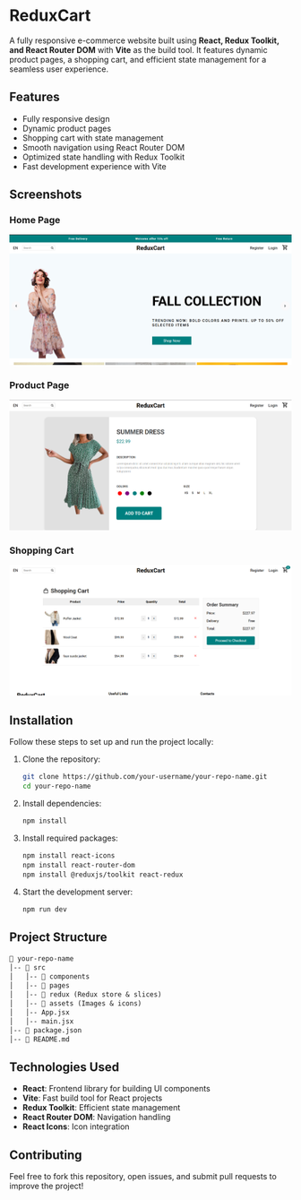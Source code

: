 # ReduxCart

A fully responsive e-commerce website built using **React, Redux Toolkit, and React Router DOM** with **Vite** as the build tool. It features dynamic product pages, a shopping cart, and efficient state management for a seamless user experience.

## Features
- Fully responsive design
- Dynamic product pages
- Shopping cart with state management
- Smooth navigation using React Router DOM
- Optimized state handling with Redux Toolkit
- Fast development experience with Vite

## Screenshots
### Home Page
![Home Page](1.png)

### Product Page
![Product Page](./2.png)

### Shopping Cart
![Shopping Cart](./3.png)

## Installation
Follow these steps to set up and run the project locally:

1. Clone the repository:
   ```bash
   git clone https://github.com/your-username/your-repo-name.git
   cd your-repo-name
   ```

2. Install dependencies:
   ```bash
   npm install
   ```

3. Install required packages:
   ```bash
   npm install react-icons
   npm install react-router-dom
   npm install @reduxjs/toolkit react-redux
   ```

4. Start the development server:
   ```bash
   npm run dev
   ```

## Project Structure
```
📂 your-repo-name
│-- 📂 src
│   │-- 📂 components
│   │-- 📂 pages
│   │-- 📂 redux (Redux store & slices)
│   │-- 📂 assets (Images & icons)
│   │-- App.jsx
│   │-- main.jsx
│-- 📄 package.json
│-- 📄 README.md
```

## Technologies Used
- **React**: Frontend library for building UI components
- **Vite**: Fast build tool for React projects
- **Redux Toolkit**: Efficient state management
- **React Router DOM**: Navigation handling
- **React Icons**: Icon integration

## Contributing
Feel free to fork this repository, open issues, and submit pull requests to improve the project!


